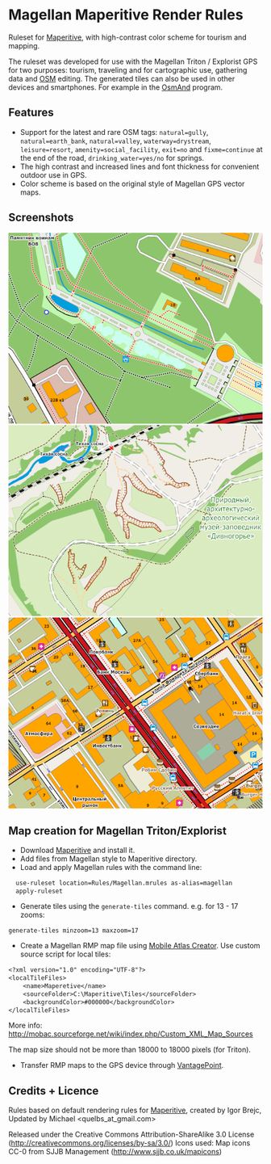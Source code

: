 # Magellan Maperitive Render Rules

Ruleset for [Maperitive](http://maperitive.net/), with high-contrast color scheme for tourism and mapping.

The ruleset was developed for use with the Magellan Triton / Explorist GPS for two purposes: tourism, traveling and for cartographic use, gathering data and [OSM](http://www.openstreetmap.org/) editing. The generated tiles can also be used in other devices and smartphones. For example in the [OsmAnd](http://osmand.net/) program.

## Features

* Support for the latest and rare OSM tags: `natural=gully`, `natural=earth_bank`, `natural=valley`, `waterway=drystream`, `leisure=resort`, `amenity=social_facility`, `exit=no` and `fixme=continue` at the end of the road, `drinking_water=yes/no` for springs.
* The high contrast and increased lines and font thickness for convenient outdoor use in GPS.
* Color scheme is based on the original style of Magellan GPS vector maps.

## Screenshots

![A](/Screenshots/a.png?raw=true)
![B](/Screenshots/b.png?raw=true)
![C](/Screenshots/c.png?raw=true)

## Map creation for Magellan Triton/Explorist

* Download [Maperitive](http://maperitive.net) and install it.
* Add files from Magellan style to Maperitive directory.
* Load and apply Magellan rules with the command line:

```
  use-ruleset location=Rules/Magellan.mrules as-alias=magellan
  apply-ruleset
```

* Generate tiles using the `generate-tiles` command. e.g. for 13 - 17 zooms:
```
generate-tiles minzoom=13 maxzoom=17
```

* Create a Magellan RMP map file using [Mobile Atlas Creator](http://mobac.sourceforge.net/). Use custom source script for local tiles:

```
<?xml version="1.0" encoding="UTF-8"?>
<localTileFiles>
	<name>Maperetive</name>
	<sourceFolder>C:\Maperitive\Tiles</sourceFolder>
	<backgroundColor>#000000</backgroundColor>
</localTileFiles>
```

More info: http://mobac.sourceforge.net/wiki/index.php/Custom_XML_Map_Sources

The map size should not be more than 18000 to 18000 pixels (for Triton).

* Transfer RMP maps to the GPS device through [VantagePoint](http://www.magellangps.com/Store/VantagePoint_Software/VantagePoint).

## Credits + Licence

Rules based on default rendering rules for [Maperitive](http://maperitive.net), created by Igor Brejc, Updated by Michael <quelbs_at_gmail.com>

Released under the Creative Commons Attribution-ShareAlike 3.0 License (http://creativecommons.org/licenses/by-sa/3.0/)
Icons used: Map icons CC-0 from SJJB Management (http://www.sjjb.co.uk/mapicons)
